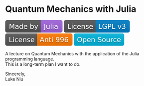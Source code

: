 # Quantum Mechanics with Julia

[![Made by Julia](MadebyJulia.svg)](https://julialang.org/)
[![License: LGPL v3](LicenseLGPLv3.svg)](https://www.gnu.org/licenses/lgpl-3.0)
[![License: NPL](LicenseNPL.svg)](https://github.com/996icu/996.ICU/blob/master/LICENSE)
![Open Source](OpenSource.svg)

A lecture on Quantum Mechanics with the application of the Julia programming language.  
This is a long-term plan I want to do.

Sincerely,  
Luke Niu
